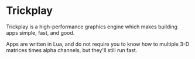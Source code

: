 Trickplay
=========

Trickplay is a high-performance graphics engine which makes building apps simple, fast, and good.

Apps are written in Lua, and do not require you to know how to multiple 3-D matrices times alpha channels, but they'll still run fast.

